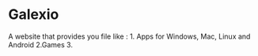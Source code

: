 # Galexio
A website that provides you file like : 1. Apps for Windows, Mac, Linux and Android  2.Games 3.
